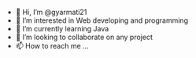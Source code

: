 - 👋 Hi, I’m @gyarmati21
- 👀 I’m interested in Web developing and programming
- 🌱 I’m currently learning Java
- 💞️ I’m looking to collaborate on any project
- 📫 How to reach me ...

<!---
gyarmati21/gyarmati21 is a ✨ special ✨ repository because its `README.md` (this file) appears on your GitHub profile.
You can click the Preview link to take a look at your changes.
--->
